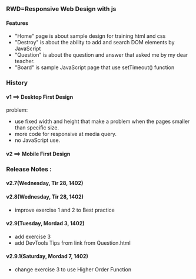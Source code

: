 
### RWD=Responsive Web Design with js
#### Features
* "Home" page is about sample design for training html and css
* "Destroy" is about the ability to add and search DOM elements by JavaScript
* "Question" is about the question and answer that asked me by my dear teacher.
* "Board" is sample JavaScript page that use setTimeout() function

### History
#### v1 ==> Desktop First Design
problem: 
* use fixed width and height that make a problem when the pages smaller than specific size.
* more code for responsive at media query.
* no JavaScript use.

#### v2 ==> Mobile First Design

### Release Notes :
#### v2.7(Wednesday, Tir 28, 1402)
#### v2.8(Wednesday, Tir 28, 1402)
* improve exercise 1 and 2 to Best practice
#### v2.9(Tuesday, Mordad 3, 1402)
* add exercise 3
* add DevTools Tips from link from Question.html
#### v2.9.1(Saturday, Mordad 7, 1402)
* change exercise 3 to use Higher Order Function